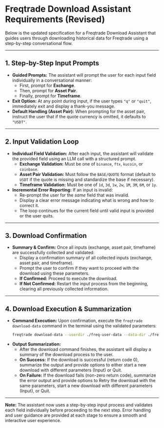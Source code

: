 # Freqtrade Download Assistant Requirements (Revised)

Below is the updated specification for a Freqtrade Download Assistant that guides users through downloading historical data for Freqtrade using a step-by-step conversational flow.

---

## 1. Step-by-Step Input Prompts

- **Guided Prompts:** The assistant will prompt the user for each input field individually in a conversational manner:
    - First, prompt for **Exchange**.
    - Then, prompt for **Asset Pair**.
    - Finally, prompt for **Timeframe**.
- **Exit Option:** At any point during input, if the user types `"q"` or `"quit"`, immediately exit and display a thank-you message.
- **Default Handling (Asset Pair):** When prompting for the asset pair, instruct the user that if the quote currency is omitted, it defaults to `"USDT"`.

---

## 2. Input Validation Loop

- **Individual Field Validation:** After each input, the assistant will validate the provided field using an LLM call with a structured prompt.
    - **Exchange Validation:** Must be one of `binance`, `ftx`, `kucoin`, or `coinbase`.
    - **Asset Pair Validation:** Must follow the `BASE/QUOTE` format (default to `USDT` if the quote is missing and standardize the base if necessary).
    - **Timeframe Validation:** Must be one of `1d`, `3d`, `1w`, `2w`, `1M`, `3M`, `6M`, or `1y`.
- **Incremental Error Reporting:** If an input is invalid:
    - Re-prompt the user for the *same* field that was invalid.
    - Display a clear error message indicating what is wrong and how to correct it.
    - The loop continues for the current field until valid input is provided or the user quits.

---

## 3. Download Confirmation

- **Summary & Confirm:** Once all inputs (exchange, asset pair, timeframe) are successfully collected and validated:
    - Display a confirmation summary of all collected inputs (exchange, asset pair, and timeframe).
    - Prompt the user to confirm if they want to proceed with the download using these parameters.
    - **If Confirmed:** Proceed to execute the download.
    - **If Not Confirmed:** Restart the input process from the beginning, clearing all previously collected information.

---

## 4. Download Execution & Summarization

- **Command Execution:** Upon confirmation, execute the `freqtrade download-data` command in the terminal using the validated parameters:
  ```bash
  freqtrade download-data --userdir ./freq-user-data --data-dir ./freq-data --data-format-ohlcv json --exchange {exchange} -t {timeframe} --timerange=20200101- -p {pair}
  ```
- **Output Summarization:**
    - After the download command finishes, the assistant will display a summary of the download process to the user.
    - **On Success:** If the download is successful (return code 0), summarize the output and provide options to either start a new download with different parameters (Input) or Quit.
    - **On Failure:** If the download fails (non-zero return code), summarize the error output and provide options to Retry the download with the same parameters, start a new download with different parameters (Input), or Quit.

---
**Note:** The assistant now uses a step-by-step input process and validates each field individually before proceeding to the next step. Error handling and user guidance are provided at each stage to ensure a smooth and interactive user experience.

